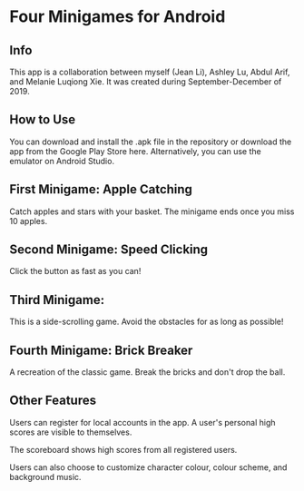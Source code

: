 # Four Minigames for Android

## Info
This app is a collaboration between myself (Jean Li), Ashley Lu, Abdul Arif, and Melanie Luqiong Xie. It was created during September-December of 2019.

## How to Use
You can download and install the .apk file in the repository or download the app from the Google Play Store here. Alternatively, you can use the emulator on Android Studio.

## First Minigame: Apple Catching
Catch apples and stars with your basket. The minigame ends once you miss 10 apples.

## Second Minigame: Speed Clicking
Click the button as fast as you can!

## Third Minigame: 
This is a side-scrolling game. Avoid the obstacles for as long as possible!

## Fourth Minigame: Brick Breaker
A recreation of the classic game. Break the bricks and don't drop the ball.

## Other Features
Users can register for local accounts in the app. A user's personal high scores are visible to themselves.

The scoreboard shows high scores from all registered users.

Users can also choose to customize character colour, colour scheme, and background music.
